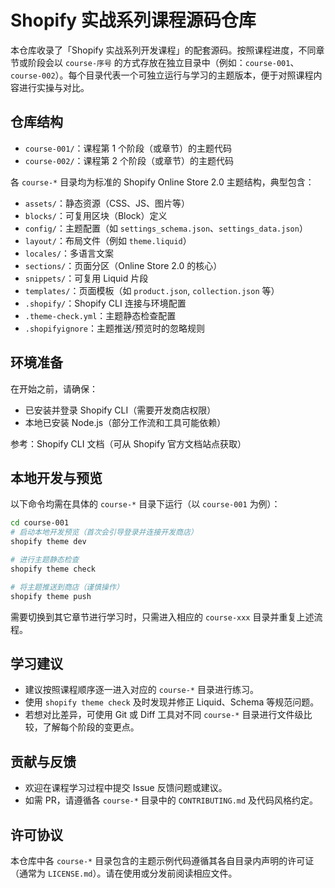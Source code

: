 # Shopify 实战系列课程源码仓库

本仓库收录了「Shopify 实战系列开发课程」的配套源码。按照课程进度，不同章节或阶段会以 `course-序号` 的方式存放在独立目录中（例如：`course-001`、`course-002`）。每个目录代表一个可独立运行与学习的主题版本，便于对照课程内容进行实操与对比。

## 仓库结构

- `course-001/`：课程第 1 个阶段（或章节）的主题代码
- `course-002/`：课程第 2 个阶段（或章节）的主题代码

各 `course-*` 目录均为标准的 Shopify Online Store 2.0 主题结构，典型包含：

- `assets/`：静态资源（CSS、JS、图片等）
- `blocks/`：可复用区块（Block）定义
- `config/`：主题配置（如 `settings_schema.json`、`settings_data.json`）
- `layout/`：布局文件（例如 `theme.liquid`）
- `locales/`：多语言文案
- `sections/`：页面分区（Online Store 2.0 的核心）
- `snippets/`：可复用 Liquid 片段
- `templates/`：页面模板（如 `product.json`, `collection.json` 等）
- `.shopify/`：Shopify CLI 连接与环境配置
- `.theme-check.yml`：主题静态检查配置
- `.shopifyignore`：主题推送/预览时的忽略规则

## 环境准备

在开始之前，请确保：

- 已安装并登录 Shopify CLI（需要开发商店权限）
- 本地已安装 Node.js（部分工作流和工具可能依赖）

参考：Shopify CLI 文档（可从 Shopify 官方文档站点获取）

## 本地开发与预览

以下命令均需在具体的 `course-*` 目录下运行（以 `course-001` 为例）：

```bash
cd course-001
# 启动本地开发预览（首次会引导登录并连接开发商店）
shopify theme dev

# 进行主题静态检查
shopify theme check

# 将主题推送到商店（谨慎操作）
shopify theme push
```

需要切换到其它章节进行学习时，只需进入相应的 `course-xxx` 目录并重复上述流程。

## 学习建议

- 建议按照课程顺序逐一进入对应的 `course-*` 目录进行练习。
- 使用 `shopify theme check` 及时发现并修正 Liquid、Schema 等规范问题。
- 若想对比差异，可使用 Git 或 Diff 工具对不同 `course-*` 目录进行文件级比较，了解每个阶段的变更点。

## 贡献与反馈

- 欢迎在课程学习过程中提交 Issue 反馈问题或建议。
- 如需 PR，请遵循各 `course-*` 目录中的 `CONTRIBUTING.md` 及代码风格约定。

## 许可协议

本仓库中各 `course-*` 目录包含的主题示例代码遵循其各自目录内声明的许可证（通常为 `LICENSE.md`）。请在使用或分发前阅读相应文件。

